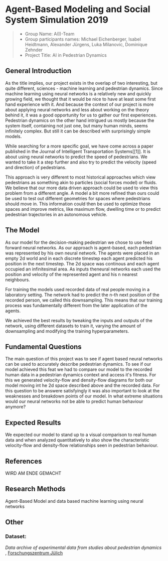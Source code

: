 # Agent-Based Modeling and Social System Simulation 2019

> * Group Name: A(I)-Team
> * Group participants names: Michael Eichenberger, Isabel Heidtmann, Alexander Jürgens, Luka Milanovic, Dominique Zehnder
> * Project Title: AI in Pedestrian Dynamics

## General Introduction

As the title implies, our project exists in the overlap of two interesting, but quite different, sciences - machine learning and pedestrian dynamics. Since machine learning using neural networks is a relatively new and quickly growing field, we thought that it would be nice to have at least some first hand experience with it. And because the context of our project is more about applying neural networks and less about working on the theory behind it, it was a good opportunity for us to gather our first experiences. Pedestrian dynamics on the other hand intrigued us mostly because the system itself, containing not just one, but many human minds, seems infinitely complex. But still it can be described with surprisingly simple models.

While searching for a more specific goal, we have come across a paper published in the Journal of Intelligent Transportation Systems[[1]]. It is about using neural networks to predict the speed of pedestrians. We wanted to take it a step further and also try to predict the velocity (speed and direction) of pedestrians.

This approach is very different to most historical approaches which view pedestrians as something akin to particles (social forces model) or fluids. We believe that our more data driven approach could be used to view this problem from a different angle. A model a bit more refined than ours could be used to test out different geometries for spaces where pedestrians should move in. This information could then be used to optimize those spaces and improve metrics, like maximum flow, dwelling time or to predict pedestrian trajectories in an autonomous vehicle. 




## The Model

As our model for the decision-making pedestrian we chose to use feed forward neural networks. As our approach is agent-based, each pedestrian was represented by his own neural network. The agents were placed in an empty 2d world and in each discrete timestep each agent predicted his position in the next timestep. The 2d space was continous and each agent occupied an infinitesimal area. As inputs theneural networks each used the position and velocity of the represented agent and his n nearest neighbours.

For training the models used recorded data of real people moving in a laboratory setting. The network had to predict the n-th next position of the recorded person, we called this downsampling. This means that our training process was fundamentally different from the later application of the agents.

We achieved the best results by tweaking the inputs and outputs of the network, using different datasets to train it, varying the amount of downsampling and modifying the training hyperparameters.




## Fundamental Questions

The main question of this project was to see if agent based neural networks can be used to accurately describe pedestrian dynamics. To see if our model achieved this feat we had to compare our model to the recorded human data in a pedestrian dynamics context and access it's fitness. For this we generated velocity-flow and density-flow diagrams for both our model moving int he 2d space described above and the recorded data. For this question to be answere satisfyingly it was also important to look at the weaknesses and breakdown points of our model. In what extreme situations would our neural networks not be able to predict human behaviour anymore?


## Expected Results

We expected our model to stand up to a visual comparison to real human data and when analyzed quantitatively to also show the characteristic velocity-flow and density-flow relationships seen in pedestrian behaviour. 


## References

WIRD AM ENDE GEMACHT


## Research Methods

Agent-Based Model and data based machine learning using neural networks


## Other

### Dataset: 
*Data archive of experimental data from studies about pedestrian dynamics* ,
[Forschungszentrum Jülich](https://ped.fz-juelich.de/database/doku.php)